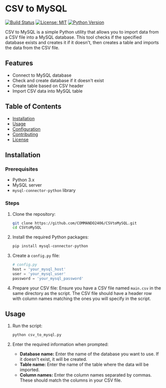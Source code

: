 # CSV to MySQL

[![Build Status](https://img.shields.io/github/actions/workflow/status/COMMANDO2406/CSVtoMySQL/test.yml?branch=main)](https://github.com/COMMANDO2406/CSVtoMySQL/actions)
[![License: MIT](https://img.shields.io/badge/License-MIT-yellow.svg)](https://opensource.org/licenses/MIT)
[![Python Version](https://img.shields.io/badge/python-3.10%2B-blue.svg)](https://www.python.org/downloads/)

CSV to MySQL is a simple Python utility that allows you to import data from a CSV file into a MySQL database. This tool checks if the specified database exists and creates it if it doesn't, then creates a table and imports the data from the CSV file.

## Features

- Connect to MySQL database
- Check and create database if it doesn't exist
- Create table based on CSV header
- Import CSV data into MySQL table

## Table of Contents

- [Installation](#installation)
- [Usage](#usage)
- [Configuration](#configuration)
- [Contributing](#contributing)
- [License](#license)

## Installation

### Prerequisites

- Python 3.x
- MySQL server
- `mysql-connector-python` library

### Steps

1. Clone the repository:

   ```bash
   git clone https://github.com/COMMANDO2406/CSVtoMySQL.git
   cd CSVtoMySQL
   ```

2. Install the required Python packages:

   ```bash
   pip install mysql-connector-python
   ```

3. Create a `config.py` file:

   ```python
   # config.py
   host = 'your_mysql_host'
   user = 'your_mysql_user'
   password = 'your_mysql_password'
   ```

4. Prepare your CSV file:
   Ensure you have a CSV file named `main.csv` in the same directory as the script. The CSV file should have a header row with column names matching the ones you will specify in the script.

## Usage

1. Run the script:

   ```bash
   python csv_to_mysql.py
   ```

2. Enter the required information when prompted:
   - **Database name:** Enter the name of the database you want to use. If it doesn't exist, it will be created.
   - **Table name:** Enter the name of the table where the data will be imported.
   - **Column names:** Enter the column names separated by commas. These should match the columns in your CSV file.
